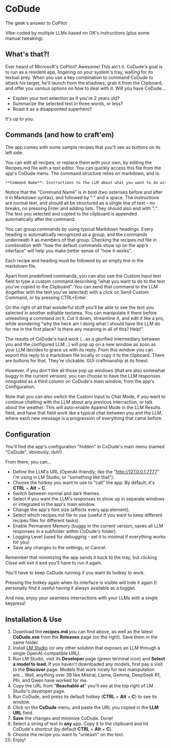 # CoDude
The geek's answer to CoPilot

Vibe-coded by multiple LLMs based on OK's instructions (plus some manual tweaking).

## What's that?!
Ever heard of Microsoft's CoPilot? Awesome! This ain't it. CoDude's goal is to run as a resident app, lingering on your system's tray, waiting for its textual prey. When you use a key combination to command CoDude to attack his target, he'll launch from the shadows, grab it from the Clipboard, and offer you various options on how to deal with it. Will you have CoDude...

- Explain your text selection as if you're 2 years old?
- Summarize the selected text in three words, or less?
- Roast it as a disappointed superhero?

It's up to you.

## Commands (and how to craft'em)

The app comes with some sample recipes that you'll see as buttons on its left side.

You can edit all recipes, or replace them with your own, by editing the Recipes.md file with a text editor. You can quickly access this file from the app's CoDude menu. The command structure relies on markdown, and is:

```Markdown
**Command Name**: Instructions to the LLM about what you want to do with the text you selected:
```

Notice that the "Command Name" is in bold (two asterisks before and after it in Markdown syntax), and followed by ":" and a space. The instructions are normal text, and should all be structured as a single line of text - no breaks, no pressing Enter and adding lists. They should also end with ":". The text you selected and copied to the clipboard is appended automatically after the command.

You can group commands by using typical Markdown headings. Every heading is automatically recognized as a group, and the commands underneath it as members of that group. Checking the recipes.md file in combination with "how the default commands show up on the app's interface" will help you make better sense of "how it works".

Each recipe and heading must be followed by an empty line in the markdown file.

Apart from predefined commands, you can also use the Custom Input text field to type a custom command describing "what you want to do to the text you've copied to the Clipboard". You can send that command to the LLM (together with the text you've selected) with a click on Send Custom Command, or by pressing CTRL+Enter.

On the right of all that wonderful stuff you'll be able to see the text you selected in another editable textarea. You can manipulate it there before unleashing a command on it. Cut it down, streamline it, and edit it like a pro, while wondering "why the heck am I doing what I should have the LLM do for me in the first place? Is there any meaning in all of this? Help!".

The results of CoDude's hard work (...as a glorified intermediary between you and the configured LLM...) will pop up on a new window as soon as your LLM decides to grace us with its reply. From this window you can export this reply to a markdown file locally or copy it to the clipboard. There are buttons for that. They're clickable. GUI craftmanship at its finest.

However, if you don't like all those pop up windows (that are also somewhat buggy in the current version), you can choose to have the LLM responses integrated as a third column on CoDude's main window, from the app's Configuration.

Note that you can also switch the Custom Input to Chat Mode, if you want to continue chatting with the LLM about any previous interraction, or talk about the weather. This will auto-enable Append Mode in the LLM Results field, and have that field work like a typical chat between you and the LLM, where each new message is a progression of everything that came before. 

## Configuration

You'll find the app's configuration "hidden" in CoDude's main menu (named "CoDude", obviously, duh!).

From there, you can...

- Define the LLM's URL (OpenAI-friendly, like the "http://127.0.0.1:7777" I'm using in LM Studio, or "something like that").
- Choose the hotkey you want to use to "call" the app. By default, it's **CTRL** + **Alt** + **C**.
- Switch between normal and dark themes.
- Select if you want the LLM's responses to show up in separate windows or integrated in the app's main window.
- Change the app's font size (affects every app element).
- Select which recipes.md file to use (useful if you want to keep different recipes files for different tasks).
- Enable Permanent Memory (buggy in the current version, saves all LLM responses in a subfolder within CoDude's folder).
- Logging Level (used for debugging - set it to minimal if everything works for you)
- Save any changes to the settings, or Cancel.

Remember that minimizing the app sends it back to the tray, but clicking Close will exit it and you'll have to run it again.

You'll have to keep CoDude running if you want its hotkey to work.

Pressing the hotkey again when its interface is visible will hide it again (I personally find it useful having it always available as a toggle).

And now, enjoy your seamless interractions with your LLMs with a single keypress!

## Installation & Use
1. Download the **recipes.md** you can find above, as well as the latest **CoDude.exe** from the **Releases** page (on the right). Save them in the same folder.
2. Install [LM Studio](https://lmstudio.ai/) (or any other solution that exposes an LLM through a single OpenAI-compatible URL).
3. Run LM Studio, visit its **Developer** page (green terminal icon) and **Select a model to load**. If you haven't downloaded any models, first pay a visit to the **Discover** page. Models that work nicely for text manipulation are... Well, anything over 3B like Mistral, Llama, Gemma, DeepSeek R1, Phi, and Qwen have worked for me.
4. Copy the URL from "**Reachable at**" you'll see at the top right of LM Studio's developer page.
5. Run CoDude, and press its default hotkey (**CTRL** + **Alt** + **C**) to see its window.
6. Click on the **CoDude** menu, and paste the URL you copied in the **LLM URL** field.
7. **Save** the changes and minimize CoDude. Done!
8. Select a string of text in **any** app. Copy it to the clipboard and hit CoDude's shortcut (by default **CTRL** + **Alt** + **C**).
9. Choose the recipe you want to "unleash" on the text.
10. Enjoy!